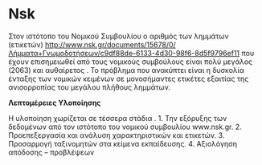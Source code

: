 # Nsk
Στον ιστότοπο του Νομικού Συμβουλίου ο αριθμός των λημμάτων (ετικετών) http://www.nsk.gr/documents/15678/0/Λήμματα+Γνωμοδοτήσεων/c9df88de-6133-4d30-98f6-8d5f9796ef11 που έχουν επισημειωθεί  από τους νομικούς συμβούλους είναι πολύ μεγάλος (2063) και αυθαίρετος . Το πρόβλημα που ανακύπτει είναι η δυσκολία ένταξης των νομικών κειμένων σε μονοσήμαντες ετικέτες εξαιτίας της ανισορροπίας του μεγάλου πλήθους λημμάτων. 
<p><b>Λεπτομέρειες Υλοποίησης</b></p> 
Η υλοποίηση χωρίζεται σε τέσσερα στάδια . 
1.	Την εξόρυξης των δεδομένων από τον ιστότοπο του νομικού συμβουλίου www.nsk.gr.
2.	Προεπεξεργασία και ανάλυση χαρακτηριστικών και ετικετών.
3.	Προσαρμογή ταξινομητών στα κείμενα εκπαίδευσης.
4.	Αξιολόγηση απόδοσης – προβλέψεων
